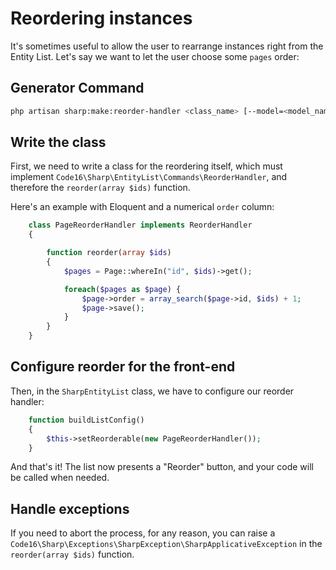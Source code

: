 # Reordering instances

It's sometimes useful to allow the user to rearrange instances right from the Entity List. Let's say we want to let the user choose some `pages` order:

## Generator Command

```sh
php artisan sharp:make:reorder-handler <class_name> [--model=<model_name>]
```

## Write the class

First, we need to write a class for the reordering itself, which must implement `Code16\Sharp\EntityList\Commands\ReorderHandler`, and therefore the `reorder(array $ids)` function.

Here's an example with Eloquent and a numerical `order` column:

```php
    class PageReorderHandler implements ReorderHandler
    {

        function reorder(array $ids)
        {
            $pages = Page::whereIn("id", $ids)->get();

            foreach($pages as $page) {
                $page->order = array_search($page->id, $ids) + 1;
                $page->save();
            }
        }
    }
```

## Configure reorder for the front-end

Then, in the `SharpEntityList` class, we have to configure our reorder handler:

```php
    function buildListConfig()
    {
        $this->setReorderable(new PageReorderHandler());
    }
```

And that's it! The list now presents a "Reorder" button, and your code will be called when needed.

## Handle exceptions

If you need to abort the process, for any reason, you can raise a `Code16\Sharp\Exceptions\SharpException\SharpApplicativeException` in the `reorder(array $ids)` function.
